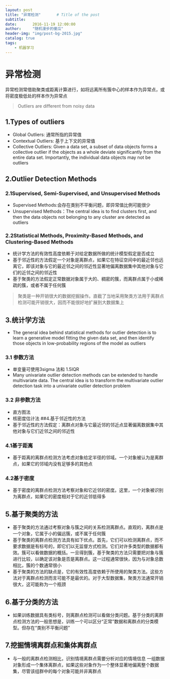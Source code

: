 ```yaml
---
layout: post
title: "异常检测"       # Title of the post
subtitle:  
date:       2016-11-19 12:00:00
author:     "随机漫步的傻瓜"
header-img: "img/post-bg-2015.jpg"
catalog: true
tags:
    - 机器学习
---
```


# 异常检测

异常检测常借助聚类或距离计算进行，如将远离所有簇中心的样本作为异常点，或将密度极低处的样本作为异常点
> Outliers are different from noisy data

## 1.Types of outliers
- Global Outliers: 通常所指的异常值
- Contextual Outliers: 基于上下文的异常值
- Collective Outliers: Given a data set, a subset of data objects forms a collective outlier if the objects as a whole deviate significantly from the entire data set. Importantly, the individual data objects may not be outliers

## 2.Outlier Detection Methods

### 2.1Supervised, Semi-Supervised, and Unsupervised Methods
- Supervised Methods:会存在类别不平衡问题，即异常值比例可能很少
- Unsupervised Methods：The central idea is to find clusters first, and then the data objects not belonging to any cluster are detected as outliers

### 2.2Statistical Methods, Proximity-Based Methods, and Clustering-Based Methods
- 统计学方法的有效性高度依赖于对给定数据所做的统计模型假定是否成立
- 基于邻近性的方法假定一个对象是离群点，如果它在特征空间中的最近邻也远离它，即该对象与它的最近邻之间的邻近性显著地偏离数据集中其他对象与它们的近邻之间的邻近性
- 基于聚类的方法假定正常数据对象属于大的、稠密的簇，而离群点属于小或稀疏的簇，或者不属于任何簇
>聚类是一种开销很大的数据挖掘操作。直截了当地采用聚类方法用于离群点检测可能开销很大，因而不能很好地扩展到大数据集上

## 3.统计学方法
- The general idea behind statistical methods for outlier detection is to learn a generative model fitting the given data set, and then identify those objects in low-probability regions of the model as outliers

### 3.1 参数方法
- 单变量可使用3sigma 法和 1.5IQR
- Many univariate outlier detection methods can be extended to handle multivariate data. The central idea is to transform the multivariate outlier detection task into a univariate outlier detection problem

### 3.2 非参数方法
- 直方图法
-  核密度估计法
##4.基于邻近性的方法
- 基于邻近性的方法假定：离群点对象与它最近邻的邻近点显著偏离数据集中其他对象与它们近邻之间的邻近性

### 4.1基于距离
- 基于距离的离群点检测方法考虑对象给定半径的邻域。一个对象被认为是离群点，如果它的邻域内没有足够多的其他点

### 4.2基于密度
- 基于密度的离群点检测方法考察对象和它近邻的密度。这里，一个对象被识别为离群点，如果它的密度相对于它的近邻低得多

## 5.基于聚类的方法
- 基于聚类的方法通过考察对象与簇之间的关系检测离群点。直观的，离群点是一个对象，它属于小的偏远簇，或不属于任何簇
- 基于聚类的离群点检测方法具有如下优点。首先，它们可以检测离群点，而不要求数据是有标号的，即它们以无监督方式检测。它们对许多类型的数据都有效。簇可以看做数据的概括。一旦得到簇，基于聚类的方法只需要把对象与簇进行比较，以确定该对象是否是离群点。这一过程通常很快，因为与对象总数相比，簇的个数通常很小
- 基于聚类的方法的缺点是，它的有效性高度依赖于所使用的聚类方法。这些方法对于离群点检测而言可能不是最优的。对于大型数据集，聚类方法通常开销很大，这可能称为一个瓶颈

## 6.基于分类的方法
- 如果训练数据具有类标号，则离群点检测可以看做分类问题。基于分类的离群点检测方法的一般思想是，训练一个可以区分“正常”数据和离群点的分类模型。但存在“类别不平衡问题”

## 7.挖掘情境离群点和集体离群点
- 与一般的离群点检测相比，识别情境离群点需要分析对应的情境信息
一组数据对象形成一个集体离群点，如果这些对象作为一个整体显著地偏离整个数据集，尽管该组群中的每个对象可能并非离群点
